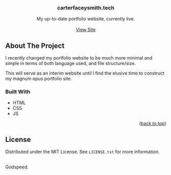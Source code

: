 <a name="readme-top"></a>

<br />
<h3 align="center">carterfaceysmith.tech</h3>

  <p align="center">
    My up-to-date portfolio website, currently live.
    <br />
    <br />
    <a href="https://carterfaceysmith.tech">View Site</a>
  </p>
</div>

<!-- ABOUT THE PROJECT -->
## About The Project

I recently changed my portfolio website to be much more minimal and simple in terms of both language used, and file structure/size.

This will serve as an interim website until I find the elusive time to construct my magnum opus portfolio site.

### Built With

* HTML
* CSS
* JS

<p align="right">(<a href="#readme-top">back to top</a>)</p>

## License

Distributed under the MIT License. See `LICENSE.txt` for more information.
</br>
</br>

Godspeed.
